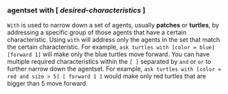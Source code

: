 ### agentset **with** [ *desired-characteristics* ]
`With` is used to narrow down a set of agents, usually **patches** or **turtles**, by addressing a specific group of those agents that have a certain characteristic. Using `with` will address only the agents in the set that match the certain characteristic. For example, `ask turtles with [color = blue] [forward 1]` will make only the blue turtles move forward. You can have multiple required characteristics within the `[ ]` separated by `and` or `or` to further narrow down the agentset. For example, `ask turtles with [color = red and size > 5] [ forward 1 ]` would make only red turtles that are bigger than 5 move forward.
